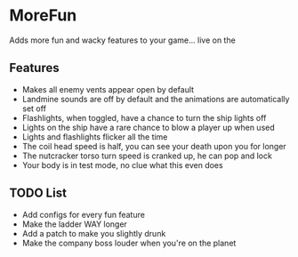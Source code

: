 # MoreFun
Adds more fun and wacky features to your game... live on the 

## Features
- Makes all enemy vents appear open by default
- Landmine sounds are off by default and the animations are automatically set off
- Flashlights, when toggled, have a chance to turn the ship lights off
- Lights on the ship have a rare chance to blow a player up when used
- Lights and flashlights flicker all the time
- The coil head speed is half, you can see your death upon you for longer
- The nutcracker torso turn speed is cranked up, he can pop and lock
- Your body is in test mode, no clue what this even does

## TODO List
- Add configs for every fun feature
- Make the ladder WAY longer
- Add a patch to make you slightly drunk
- Make the company boss louder when you're on the planet